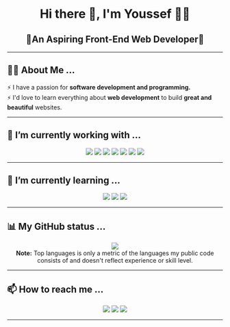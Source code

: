 <!-- -------------------START FILE-------------------------- -->

<!-- -----------------Header Section------------------------ -->

<h1 align="center">Hi there 👋, I'm Youssef 👨‍💻</h1>

<h2 align="center"><b>🌠An Aspiring Front-End Web Developer🌠</b></h2>

<hr />

<!-- -----------------About Me Section------------------------ -->

<h2>🤷‍♂️ About Me ...</h2>
<ul style="list-style-type: none; padding: 0">
  <li>⚡ I have a passion for <b>software development and programming.</b></li>
  <li>
    ⚡ I'd love to learn everything about <b>web development</b> to build
    <b>great and beautiful</b> websites.
  </li>
<!--   <li>⚡ I love listening to music🎧 and reading books📖.</li> -->
</ul>

<hr />

<!-- -----------------Fun Facts Section------------------------ -->

<!--
<h2>🙏 Fun Facts ...</h2>
<ul style="list-style-type: none; padding: 0">
  <li>
    ⚡ As Phoebe Buffay (<em>from <b>FRIENDS</b></em
    >) once said
    <em><b>&quot;I don't even have a pla..&quot;</b></em>
  </li>
  
</ul>

<hr />
-->
<!-- -----------------Working Section------------------------ -->

<h2>🔭 I’m currently working with ...</h2>
<div align="center">
  <a href="https://www.w3.org/html/" target="_blank">
    <img src="https://img.icons8.com/color/48/000000/html-5.png"/></a>
  <a href="https://www.w3schools.com/css/" target="_blank">
    <img src="https://img.icons8.com/color/48/000000/css3.png"/></a>
  <a
    href="https://developer.mozilla.org/en-US/docs/Web/JavaScript"
    target="_blank">
    <img src="https://img.icons8.com/color/48/000000/javascript.png"/></a>
   <a
    href="https://www.npmjs.com/"
    target="_blank">
    <img src="https://img.icons8.com/color/48/000000/npm.png"/></a>
  <a href="https://react.dev/" target="_blank">
    <img src="https://img.icons8.com/color/48/000000/react-native.png"/></a>
   <a href="https://tailwindcss.com/" target="_blank">
    <img src="https://img.icons8.com/color/48/FFFFFF/tailwind_css.png"/></a>
  <a href="https://git-scm.com/" target="_blank"
    ><img src="https://img.icons8.com/color/48/000000/git.png"/></a>
</div>

<hr />

<!-- -----------------Learning Section------------------------ -->

<h2>🌱 I’m currently learning ...</h2>
<div align="center">
  <a href="https://react.dev/" target="_blank">
    <img src="https://img.icons8.com/color/48/000000/react-native.png"/></a>
  <a href="https://www.typescriptlang.org/" target="_blank">
    <img src="https://img.icons8.com/color/48/000000/typescript.png"/></a>
  <a href="https://redux-toolkit.js.org/" target="_blank"
    ><img src="https://img.icons8.com/color/48/000000/redux.png"/></a>
</div>

<hr />

<!-- -----------------Stats Section------------------------ -->

<h2>📊 My GitHub status ...</h2>
<div align="center">
  <a href="https://github.com/youssefmagdy21/">
    <img
      src="https://github-readme-stats.vercel.app/api/top-langs/?username=youssefmagdy21&langs_count=8&layout=compact&theme=tokyonight&hide_border=true"
  /></a>
  <br />
  <b>Note:</b> Top languages is only a metric of the languages my public code
  consists of and doesn't reflect experience or skill level.
</div>

<hr />

<!-- -----------------Contacts Section------------------------ -->

<h2>📫 How to reach me ...</h2>
<div align="center">
  <a href="https://www.linkedin.com/in/youssef-magdy21"
    ><img src="https://img.icons8.com/doodle/48/000000/linkedin--v2.png"/></a>
  <a href="mailto:youssef.magdyali99@gmail.com"
    ><img src="https://img.icons8.com/doodle/48/000000/gmail-new.png"/></a>
  <a href="https://twitter.com/youssefmagdy_21"
    ><img src="https://img.icons8.com/doodle/48/000000/twitter-squared.png"/></a>
</div>

<hr />

<!-- -----------------END OF FILE------------------------ -->
